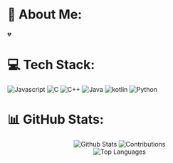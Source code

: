# 💫 About Me:
💔 <br>
# 💻 Tech Stack:
![Javascript](https://img.shields.io/badge/Javascript-brightgreen?style=for-the-badge&logo=javascript&color=blue)
![C](https://img.shields.io/badge/C-brightgreen?style=for-the-badge&logo=c&color=blue)
![C++](https://img.shields.io/badge/C%2B%2B-brightgreen?style=for-the-badge&logo=c%2B%2B&color=blue)
![Java](https://img.shields.io/badge/Java-brightgreen?style=for-the-badge&logo=oracle&color=blue)
![kotlin](https://img.shields.io/badge/kotlin-brightgreen?style=for-the-badge&logo=kotlin&color=blue)
![Python](https://img.shields.io/badge/Python-brightgreen?style=for-the-badge&logo=Python&color=blue)

# 📊 GitHub Stats:
<div align="center">
  <img src="https://github-readme-stats.vercel.app/api?username=anto426&theme=dark&hide_border=true&include_all_commits=true&count_private=true" alt="Github Stats">
  <img src="https://github-readme-streak-stats.herokuapp.com/?user=anto426&theme=dark&hide_border=true" alt="Contributions">
  <br>
  <img src="https://github-readme-stats.vercel.app/api/top-langs/?username=anto426&theme=dark&hide_border=true&include_all_commits=true&count_private=true&layout=compact" alt="Top Languages">
</div>





